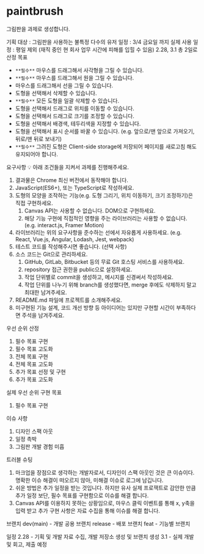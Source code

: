 # paintbrush
그림판을 과제로 생성합니다.

기획
대상 : 그림판을 사용하는 불특정 다수의 유저
일정 : 3/4 금요일 까지
실제 사용 일정 : 평일 제외 (재직 중인 현 회사 업무 시간에 피해를 입힐 수 있음) 2.28, 3.1 총 2일로 산정
목표
- `**필수**` 마우스를 드래그해서 사각형을 그릴 수 있습니다.
- `**필수**` 마우스를 드래그해서 원을 그릴 수 있습니다.
- 마우스를 드래그해서 선을 그릴 수 있습니다.
- 도형을 선택해서 삭제할 수 있습니다.
- `**필수**` 모든 도형을 일괄 삭제할 수 있습니다.
- 도형을 선택해서 드래그로 위치를 이동할 수 있습니다.
- 도형을 선택해서 드래그로 크기를 조정할 수 있습니다.
- 도형을 선택해서 배경색, 테두리색을 지정할 수 있습니다.
- 도형을 선택해서 표시 순서를 바꿀 수 있습니다. (e.g. 앞으로/맨 앞으로 가져오기, 뒤로/맨 뒤로 보내기)
- `**필수**` 그려진 도형은 Client-side storage에 저장되어 페이지를 새로고침 해도 유지되어야 합니다.

요구사항
💡 아래 조건들을 지켜서 과제를 진행해주세요.
1. 결과물은 Chrome 최신 버전에서 동작해야 합니다.
2. JavaScript(ES6+), 또는 TypeScript로 작성하세요.
3. 도형의 모양을 조작하는 기능(e.g. 도형 그리기, 위치 이동하기, 크기 조정하기)은 직접 구현하세요.
    1. Canvas API는 사용할 수 없습니다. DOM으로 구현하세요.
    2. 해당 기능 구현에 직접적인 영향을 주는 라이브러리는 사용할 수 없습니다. (e.g. interact.js, Framer Motion)
4. 라이브러리는 위의 요구사항을 준수하는 선에서 자유롭게 사용하세요. (e.g. React, Vue.js, Angular, Lodash, Jest, webpack)
5. 테스트 코드를 작성해주시면 좋습니다. (선택 사항)
6. 소스 코드는 Git으로 관리하세요.
    1. GitHub, GitLab, Bitbucket 등의 무료 Git 호스팅 서비스를 사용하세요.
    2. repository 접근 권한을 public으로 설정하세요.
    3. 작업 단위별로 commit을 생성하고, 메시지를 신경써서 작성하세요.
    4. 작업 단위를 나누기 위해 branch를 생성했다면, merge 후에도 삭제하지 말고 최대한 남겨주세요.
7. README.md 파일에 프로젝트를 소개해주세요.
8. 미구현된 기능 설계, 코드 개선 방향 등 아이디어는 있지만 구현할 시간이 부족하다면 주석을 남겨주세요.

우선 순위 산정
1. 필수 목표 구현
2. 필수 목표 고도화
3. 전체 목표 구현
4. 전체 목표 고도화
5. 추가 목표 선정 및 구현
6. 추가 목표 고도화

실제 우선 순위 구현 목표
1. 필수 목표 구현

이슈 사항
1. 디자인 스팩 아웃
2. 일정 촉박
3. 그림판 개발 경험 미흡

트러블 슈팅
1. 마크업을 장점으로 생각하는 개발자로서, 디자인이 스팩 아웃인 것은 큰 이슈이다. 명확한 이슈 해결이 떠오르지 않아, 미해결 이슈로 로그에 남깁니다.
2. 쉬운 방법은 추가 일정을 받는 것입니다. 하지만 유사 실제 프로잭트로 감안한 만큼 추가 일정 보단, 필수 목표를 구현함으로 이슈를 해결 합니다.
3. Canvas API를 이용하지 못하는 상황임으로, 마우스 클릭 이벤트를 통해 x, y축을 입력 받고 추가 구현 사항은 자료 수집을 통해 이슈를 해결 합니다.

브랜치
dev(main) - 개발 공용 브랜치
release - 배포 브랜치
feat - 기능별 브랜치

일정
2.28 - 기획 및 개발 자료 수집, 개발 저장소 생성 및 브랜치 생성
3.1 - 실제 개발 및 회고, 제출 예정




